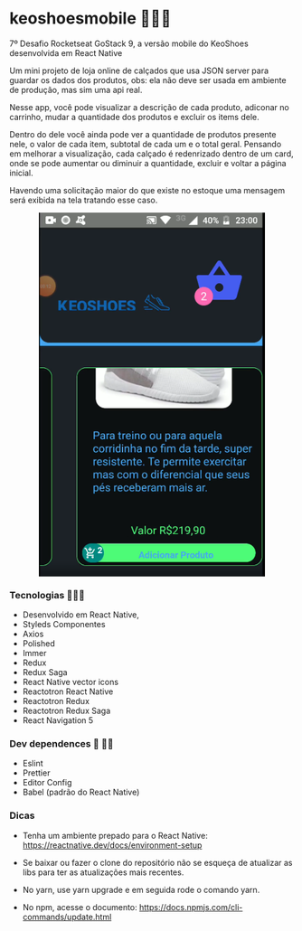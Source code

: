 # keoshoesmobile 👟🥾👠

7º Desafio Rocketseat GoStack 9, a versão mobile do KeoShoes desenvolvida em React Native

<p>
 Um mini projeto de loja online de calçados que usa JSON server para guardar os dados dos produtos,
 obs: ela não deve ser usada em ambiente de produção, mas sim uma api real.
 <p> 
 
 <p>
  Nesse app, você pode visualizar a descrição de cada produto, adiconar no carrinho, mudar a quantidade dos produtos e excluir os items dele.
 </p>
 
 <p>
    Dentro do dele você ainda pode ver a quantidade de produtos presente nele, o valor de cada item, subtotal de cada um e o total geral. Pensando em melhorar a visualização, cada calçado é redenrizado dentro de um card, onde se pode aumentar ou diminuir a quantidade, excluir e voltar a página inicial.
</p>

<p>
  Havendo uma solicitação maior do que existe no estoque uma mensagem será exibida na tela tratando esse caso. 
 </p>


<p align="center"> 
  <img src="https://github.com/KelvinLopes/keoshoesmobile/blob/master/Screenshot%202020-05-21%20at%2006.58.19.png"      width="400" heigth="700" align="center" alt="Tela do app KeoShoes mobile"/>
 </p>

### Tecnologias 🔧🚙🔌

* Desenvolvido em React Native,
* Styleds Componentes
* Axios
* Polished
* Immer
* Redux
* Redux Saga
* React Native vector icons
* Reactotron React Native
* Reactotron Redux
* Reactotron Redux Saga
* React Navigation 5

### Dev dependences 🤝  🤜🤛
* Eslint 
* Prettier
* Editor Config
* Babel (padrão do React Native)

### Dicas

* Tenha um ambiente prepado para o React Native: https://reactnative.dev/docs/environment-setup

* Se baixar ou fazer o clone do repositório não se esqueça de atualizar as libs para ter as atualizações mais recentes.

* No yarn, use yarn upgrade e em seguida rode o comando yarn.

* No npm, acesse o documento: https://docs.npmjs.com/cli-commands/update.html
